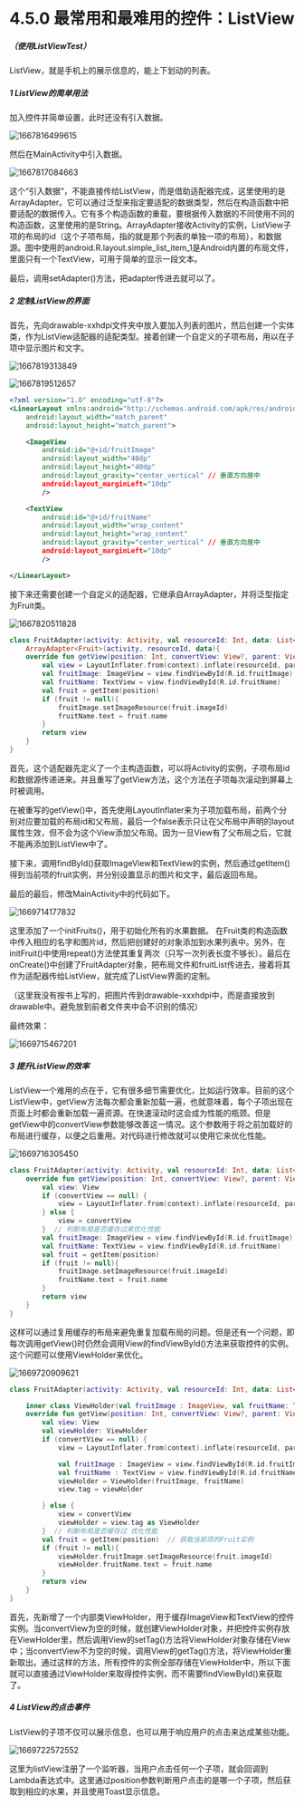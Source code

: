 # 4.5.0 最常用和最难用的控件：ListView

##### （使用ListViewTest）

ListView，就是手机上的展示信息的，能上下划动的列表。

##### 1 ListView的简单用法

加入控件并简单设置，此时还没有引入数据。

![1667816499615](image/4.5.0最常用和最难用的控件：ListView/1667816499615.png)

然后在MainActivity中引入数据。

![1667817084663](image/4.5.0最常用和最难用的控件：ListView/1667817084663.png)

这个“引入数据“，不能直接传给ListView，而是借助适配器完成，这里使用的是ArrayAdapter。它可以通过泛型来指定要适配的数据类型，然后在构造函数中把要适配的数据传入。它有多个构造函数的重载，要根据传入数据的不同使用不同的构造函数，这里使用的是String。ArrayAdapter接收Activity的实例，ListView子项的布局的id（这个子项布局，指的就是那个列表的单独一项的布局），和数据源。图中使用的android.R.layout.simple_list_item_1是Android内置的布局文件，里面只有一个TextView，可用于简单的显示一段文本。

最后，调用setAdapter()方法，把adapter传进去就可以了。

##### 2 定制ListView的界面

首先，先向drawable-xxhdpi文件夹中放入要加入列表的图片，然后创建一个实体类，作为ListView适配器的适配类型。接着创建一个自定义的子项布局，用以在子项中显示图片和文字。

![1667819313849](image/4.5.0最常用和最难用的控件：ListView/1667819313849.png)

![1667819512657](image/4.5.0最常用和最难用的控件：ListView/1667819512657.png)

```xml
<?xml version="1.0" encoding="utf-8"?>
<LinearLayout xmlns:android="http://schemas.android.com/apk/res/android"
    android:layout_width="match_parent"
    android:layout_height="match_parent">

    <ImageView
        android:id="@+id/fruitImage"
        android:layout_width="40dp"
        android:layout_height="40dp"
        android:layout_gravity="center_vertical" // 垂直方向居中
        android:layout_marginLeft="10dp"
        />

    <TextView
        android:id="@+id/fruitName"
        android:layout_width="wrap_content"
        android:layout_height="wrap_content"
        android:layout_gravity="center_vertical" // 垂直方向居中
        android:layout_marginLeft="10dp"
        />

</LinearLayout>
```

接下来还需要创建一个自定义的适配器，它继承自ArrayAdapter，并将泛型指定为Fruit类。

![1667820511828](image/4.5.0最常用和最难用的控件：ListView/1667820511828.png)

```kotlin
class FruitAdapter(activity: Activity, val resourceId: Int, data: List<Fruit>): 
    ArrayAdapter<Fruit>(activity, resourceId, data){
    override fun getView(position: Int, convertView: View?, parent: ViewGroup): View {
        val view = LayoutInflater.from(context).inflate(resourceId, parent, false)
        val fruitImage: ImageView = view.findViewById(R.id.fruitImage)
        val fruitName: TextView = view.findViewById(R.id.fruitName)
        val fruit = getItem(position)
        if (fruit != null){
            fruitImage.setImageResource(fruit.imageId)
            fruitName.text = fruit.name
        }
        return view
    }
}
```

首先，这个适配器先定义了一个主构造函数，可以将Activity的实例，子项布局id和数据源传递进来。并且重写了getView方法，这个方法在子项每次滚动到屏幕上时被调用。

在被重写的getView()中，首先使用LayoutInflater来为子项加载布局，前两个分别对应要加载的布局id和父布局，最后一个false表示只让在父布局中声明的layout属性生效，但不会为这个View添加父布局。因为一旦View有了父布局之后，它就不能再添加到ListView中了。

接下来，调用findById()获取ImageView和TextView的实例，然后通过getItem()得到当前项的fruit实例，并分别设置显示的图片和文字，最后返回布局。

最后的最后，修改MainActivity中的代码如下。

![1669714177832](image/4.5.0最常用和最难用的控件：ListView/1669714177832.png)

这里添加了一个initFruits()，用于初始化所有的水果数据。	在Fruit类的构造函数中传入相应的名字和图片id，然后把创建好的对象添加到水果列表中。另外，在initFruit()中使用repeat()方法使其重复两次（只写一次列表长度不够长）。最后在onCreate()中创建了FruitAdapter对象，把布局文件和fruitList传进去，接着将其作为适配器传给ListView，就完成了ListView界面的定制。

（这里我没有按书上写的，把图片传到drawable-xxxhdpi中，而是直接放到drawable中。避免放到前者文件夹中会不识别的情况）

最终效果：

![1669715467201](image/4.5.0最常用和最难用的控件：ListView/1669715467201.png)

##### 3 提升ListView的效率

ListView一个难用的点在于，它有很多细节需要优化，比如运行效率。目前的这个ListView中，getView方法每次都会重新加载一遍，也就意味着，每个子项出现在页面上时都会重新加载一遍资源。在快速滚动时这会成为性能的瓶颈。但是getView中的convertView参数能够改善这一情况。这个参数用于将之前加载好的布局进行缓存，以便之后重用。对代码进行修改就可以使用它来优化性能。

![1669716305450](image/4.5.0最常用和最难用的控件：ListView/1669716305450.png)

```kotlin
class FruitAdapter(activity: Activity, val resourceId: Int, data: List<Fruit>): ArrayAdapter<Fruit>(activity, resourceId, data){
    override fun getView(position: Int, convertView: View?, parent: ViewGroup): View {
        val view: View
        if (convertView == null) {
            view = LayoutInflater.from(context).inflate(resourceId, parent, false)
        } else {
            view = convertView
        }  // 判断布局是否缓存过来优化性能
        val fruitImage: ImageView = view.findViewById(R.id.fruitImage)
        val fruitName: TextView = view.findViewById(R.id.fruitName)
        val fruit = getItem(position)
        if (fruit != null){
            fruitImage.setImageResource(fruit.imageId)
            fruitName.text = fruit.name
        }
        return view
    }
}
```

这样可以通过复用缓存的布局来避免重复加载布局的问题。但是还有一个问题，即每次调用getView()时仍然会调用View的findViewById()方法来获取控件的实例。这个问题可以使用ViewHolder来优化。

![1669720909621](image/4.5.0最常用和最难用的控件：ListView/1669720909621.png)

```kotlin
class FruitAdapter(activity: Activity, val resourceId: Int, data: List<Fruit>): ArrayAdapter<Fruit>(activity, resourceId, data){

    inner class ViewHolder(val fruitImage : ImageView, val fruitName: TextView)
    override fun getView(position: Int, convertView: View?, parent: ViewGroup): View {
        val view: View
        val viewHolder: ViewHolder
        if (convertView == null) {
            view = LayoutInflater.from(context).inflate(resourceId, parent, false)

            val fruitImage : ImageView = view.findViewById(R.id.fruitImage)
            val fruitName : TextView = view.findViewById(R.id.fruitName)
            viewHolder = ViewHolder(fruitImage, fruitName)
            view.tag = viewHolder

        } else {
            view = convertView
            viewHolder = view.tag as ViewHolder
        }  // 判断布局是否缓存过 优化性能
        val fruit = getItem(position)  // 获取当前项的Fruit实例
        if (fruit != null){
            viewHolder.fruitImage.setImageResource(fruit.imageId)
            viewHolder.fruitName.text = fruit.name
        }
        return view
    }
}
```

首先，先新增了一个内部类ViewHolder，用于缓存ImageView和TextView的控件实例。当convertView为空的时候，就创建ViewHolder对象，并把控件实例存放在ViewHolder里，然后调用View的setTag()方法将ViewHolder对象存储在View中；当convertView不为空的时候，调用View的getTag()方法，将ViewHolder重新取出。通过这样的方法，所有控件的实例全部存储在ViewHolder中，所以下面就可以直接通过ViewHolder来取得控件实例，而不需要findViewById()来获取了。

##### 4 ListView的点击事件

ListView的子项不仅可以展示信息，也可以用于响应用户的点击来达成某些功能。

![1669722572552](image/4.5.0最常用和最难用的控件：ListView/1669722572552.png)

这里为listView注册了一个监听器，当用户点击任何一个子项，就会回调到Lambda表达式中。这里通过position参数判断用户点击的是哪一个子项，然后获取到相应的水果，并且使用Toast显示信息。

